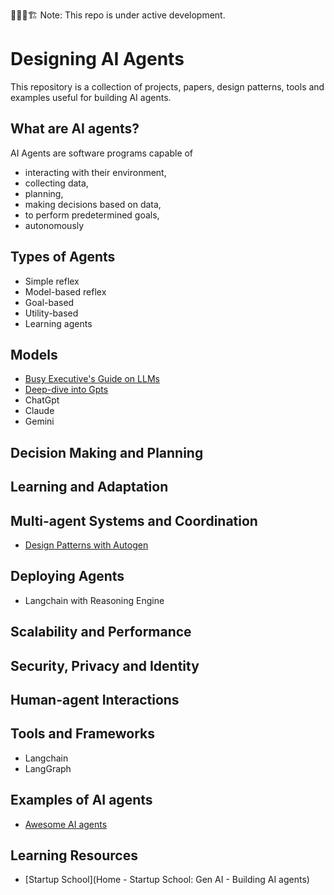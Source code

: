 🚜👷🚧🏗️ Note: This repo is under active development.

# Designing AI Agents

This repository is a collection of projects, papers, design patterns, tools and examples useful for building AI agents.

## What are AI agents?

AI Agents are software programs capable of

- interacting with their environment,
- collecting data,
- planning,
- making decisions based on data,
- to perform predetermined goals,
- autonomously

## Types of Agents

- Simple reflex
- Model-based reflex
- Goal-based
- Utility-based
- Learning agents

## Models

- [Busy Executive's Guide on LLMs](https://www.youtube.com/watch?v=zjkBMFhNj_g&t=179s&pp=ygUTYW5kcmVqIGthcnBhdGh5IGxsbQ%3D%3D)
- [Deep-dive into Gpts](⁠https://www.youtube.com/watch?v=bZQun8Y4L2A&t=65s&pp=ygUTYW5kcmVqIGthcnBhdGh5IGxsbQ%3D%3D)
- ChatGpt
- Claude
- Gemini

## Decision Making and Planning

## Learning and Adaptation

## Multi-agent Systems and Coordination

- [Design Patterns with Autogen](https://www.deeplearning.ai/short-courses/ai-agentic-design-patterns-with-autogen/)

## Deploying Agents

- Langchain with Reasoning Engine

## Scalability and Performance

## Security, Privacy and Identity

## Human-agent Interactions

## Tools and Frameworks

- Langchain
- LangGraph

## Examples of AI agents

- [Awesome AI agents](https://github.com/e2b-dev/awesome-ai-agents)

## Learning Resources

- [Startup School](Home - Startup School: Gen AI - Building AI agents)
